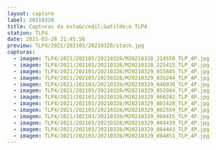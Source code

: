 ```yaml
---
layout: capture
label: 20210328
title: Capturas da esta&ccedil;&atilde;o TLP4
station: TLP4
date: 2021-03-28 21:45:50
preview: TLP4/2021/202103/20210328/stack.jpg
capturas:
  - imagem: TLP4/2021/202103/20210328/M20210328_214550_TLP_4P.jpg
  - imagem: TLP4/2021/202103/20210328/M20210328_225415_TLP_4P.jpg
  - imagem: TLP4/2021/202103/20210328/M20210329_015845_TLP_4P.jpg
  - imagem: TLP4/2021/202103/20210328/M20210329_035244_TLP_4P.jpg
  - imagem: TLP4/2021/202103/20210328/M20210329_040930_TLP_4P.jpg
  - imagem: TLP4/2021/202103/20210328/M20210329_052044_TLP_4P.jpg
  - imagem: TLP4/2021/202103/20210328/M20210329_060242_TLP_4P.jpg
  - imagem: TLP4/2021/202103/20210328/M20210329_081428_TLP_4P.jpg
  - imagem: TLP4/2021/202103/20210328/M20210329_082559_TLP_4P.jpg
  - imagem: TLP4/2021/202103/20210328/M20210329_084415_TLP_4P.jpg
  - imagem: TLP4/2021/202103/20210328/M20210329_084439_TLP_4P.jpg
  - imagem: TLP4/2021/202103/20210328/M20210329_084443_TLP_4P.jpg
  - imagem: TLP4/2021/202103/20210328/M20210329_084851_TLP_4P.jpg
---
```

